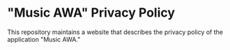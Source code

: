 # "Music AWA" Privacy Policy
This repository maintains a website that describes the privacy policy of the application "Music AWA."
